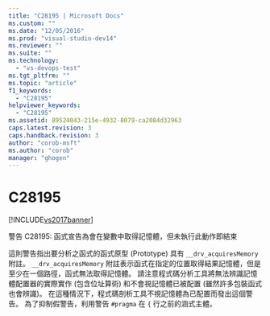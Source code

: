 ```yaml
---
title: "C28195 | Microsoft Docs"
ms.custom: ""
ms.date: "12/05/2016"
ms.prod: "visual-studio-dev14"
ms.reviewer: ""
ms.suite: ""
ms.technology: 
  - "vs-devops-test"
ms.tgt_pltfrm: ""
ms.topic: "article"
f1_keywords: 
  - "C28195"
helpviewer_keywords: 
  - "C28195"
ms.assetid: 89524043-215e-4932-8079-ca2084d32963
caps.latest.revision: 3
caps.handback.revision: 3
author: "corob-msft"
ms.author: "corob"
manager: "ghogen"
---
```

# C28195
[!INCLUDE[vs2017banner](../code-quality/includes/vs2017banner.md)]

警告 C28195: 函式宣告為會在變數中取得記憶體，但未執行此動作即結束  
  
 這則警告指出要分析之函式的函式原型 \(Prototype\) 具有 `__drv_acquiresMemory` 附註。  `__drv_acquiresMemory` 附註表示函式在指定的位置取得結果記憶體，但是至少在一個路徑，函式無法取得記憶體。  請注意程式碼分析工具將無法辨識記憶體配置器的實際實作 \(包含位址算術\) 和不會視記憶體已被配置 \(雖然許多包裝函式也會辨識\)。  在這種情況下，程式碼剖析工具不視記憶體為已配置而發出這個警告。  為了抑制假警告，利用警告 `#pragma` 在 `{` 行之前的涵式主體。